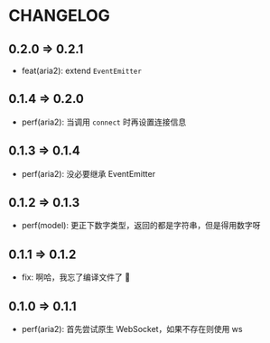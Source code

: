 # CHANGELOG

## 0.2.0 => 0.2.1

- feat(aria2): extend `EventEmitter`

## 0.1.4 => 0.2.0

- perf(aria2): 当调用 `connect` 时再设置连接信息

## 0.1.3 => 0.1.4

- perf(aria2): 没必要继承 EventEmitter

## 0.1.2 => 0.1.3

- perf(model): 更正下数字类型，返回的都是字符串，但是得用数字呀

## 0.1.1 => 0.1.2

- fix: 啊哈，我忘了编译文件了 🤪

## 0.1.0 => 0.1.1

- perf(aria2): 首先尝试原生 WebSocket，如果不存在则使用 ws
